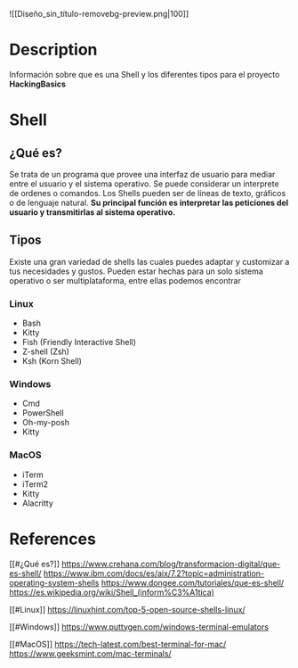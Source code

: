 ![[Diseño_sin_título-removebg-preview.png|100]]
# Description
Información sobre que es una Shell y los diferentes tipos para el proyecto **HackingBasics**

# Shell
## ¿Qué es?
Se trata de un programa que provee una interfaz de usuario para mediar entre el usuario y el sistema operativo.  Se puede considerar un interprete de ordenes o comandos. Los Shells pueden ser de líneas de texto, gráficos o de lenguaje natural.
**Su principal función es interpretar las peticiones del usuario y transmitirlas al sistema operativo.**

## Tipos
Existe una gran variedad de shells las cuales puedes adaptar y customizar a tus necesidades y gustos. Pueden estar hechas para un solo sistema operativo o ser multiplataforma, entre ellas podemos encontrar
### Linux
- Bash
- Kitty
- Fish (Friendly Interactive Shell)
- Z-shell (Zsh)
- Ksh (Korn Shell)
### Windows
- Cmd
- PowerShell
- Oh-my-posh
- Kitty
### MacOS
- iTerm
- iTerm2
- Kitty
- Alacritty
# References

[[#¿Qué es?]]
https://www.crehana.com/blog/transformacion-digital/que-es-shell/
https://www.ibm.com/docs/es/aix/7.2?topic=administration-operating-system-shells
https://www.dongee.com/tutoriales/que-es-shell/
https://es.wikipedia.org/wiki/Shell_(inform%C3%A1tica)

[[#Linux]]
https://linuxhint.com/top-5-open-source-shells-linux/

[[#Windows]]
https://www.puttygen.com/windows-terminal-emulators

[[#MacOS]]
https://tech-latest.com/best-terminal-for-mac/
https://www.geeksmint.com/mac-terminals/